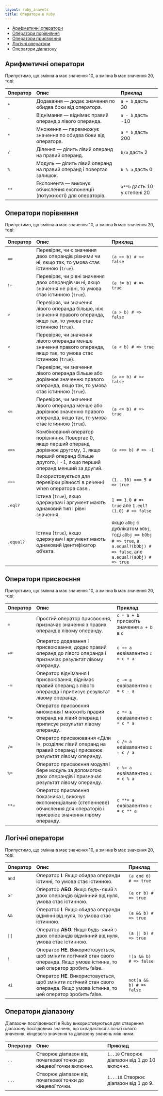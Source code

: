 ```yaml
---
layout: ruby_znavets
title: Оператори в Ruby
---
```


- [Арифметичні оператори](#арифметичні-оператори)
- [Оператори порівняння](#оператори-порівняння)
- [Оператори присвоєння](#оператори-присвоєння)
- [Логічні оператори](#логічні-оператори)
- [Оператори діапазону](#оператори-діапазону)


## Арифметичні оператори

Припустимо, що змінна **a** має значення 10, а змінна **b** має значення 20, тоді:

| Оператор| Опис                                                                    | Приклад                     |
|:--------|:------------------------------------------------------------------------|:----------------------------|
| `+`       | Додавання — додає значення по обидва боки від оператора.                | `a + b` дасть 30            |
| `-`       | Віднімання — віднімає правий операнд з лівого операнда.                 | `a - b` дасть -10           |
| `*`       | Множення — перемножує значення по обидва боки від оператора.            | `a * b` дасть 200           |
| `/`       | Ділення — ділить лівий операнд на правий операнд.                       | `b/a` дасть 2               |
| `%`       | Модуль — ділить лівий операнд на правий операнд і повертає залишок.     | `b % a` дасть 0              |
| `**`      | Експонента — виконує обчислення експоненції (потужності) для операторів.| `a**b` дасть 10 у степені 20|

## Оператори порівняння

Припустимо, що змінна **a** має значення 10, а змінна **b** має значення 20, тоді:

| Оператор | Опис                                                                                                                                                                   | Приклад                                                                                                                       |
|:---------|:-----------------------------------------------------------------------------------------------------------------------------------------------------------------------|:------------------------------------------------------------------------------------------------------------------------------|
| `==`     | Перевіряє, чи є значення двох операндів рівними чи ні, якщо так, то умова стає істинною (`true`).                                                                      | `(a == b) # => false`                                                                                                         |
| `!=`     | Перевіряє, чи рівні значення двох операндів чи ні, якщо значення не рівні, то умова стає істинною (`true`).                                                            | `(a != b) # => true`                                                                                                          |
| `>`      | Перевіряє, чи значення лівого операнда більше, ніж значення правого операнда, якщо так, то умова стає істинною (`true`).                                               | `(a > b) # => false`                                                                                                          |
| `<`      | Перевіряє, чи значення лівого операнда менше значення правого операнда, якщо так, то умова стає істинною (`true`).                                                     | `(a < b) # => true`                                                                                                           |
| `>=`     | Перевіряє, чи значення лівого операнда більше або дорівнює значенню правого операнда, якщо так, то умова стає істинною (`true`).                                       | `(a >= b) # => false`                                                                                                         |
| `<=`      | Перевіряє, чи значення лівого операнда менше або дорівнює значенню правого операнда, якщо так, то умова стає істинною (`true`).                                        | `(a <= b) # => true`                                                                                                          |
| `<=>`     | Комбінований оператор порівняння. Повертає 0, якщо перший операнд дорівнює другому, 1, якщо перший операнд більше другого, і -1, якщо перший операнд менший за другий. | `(a <=> b) # => -1`                                                                                                           |
| `===`     | Використовується для перевірки рівності в реченні when оператора case .                                                                                                | `(1...10) === 5 # => true`                                                                                                    |
| `.eql?`   | Істина (`true`), якщо одержувач і аргумент мають однаковий тип і рівні значення.                                                                                       | `1 == 1.0 # => true` але `1.eql?(1.0) # => false`                                                                             |
| `.equal?` | Істина (`true`), якщо одержувач і аргумент мають однаковий ідентифікатор об’єкта.                                                                                              | якщо `aObj` є дублікатом `bObj`, тоді `aObj == bObj # => true`, а `a.equal?(bObj) # => false`, але `a.equal?(aObj) # => true` |

## Оператори присвоєння

Припустимо, що змінна **a** має значення 10, а змінна **b** має значення 20, тоді:

| Оператор | Опис                                                                                                                                | Приклад                                      |
|:---------|:------------------------------------------------------------------------------------------------------------------------------------|:---------------------------------------------|
| `=`        | Простий оператор присвоєння, призначає значення з правих операндів лівому операнду.                                                 | `c = a + b` присвоїть значення `a + b` в `c` |
| `+=`       | Оператор додавання І присвоювання, додає правий операнд до лівого операнда і призначає результат лівому операнду.                   | `c += a` еквівалентно `c = c + a`            |
| `-=`       | Оператор віднімання І присвоювання, віднімає правий операнд з лівого операнда і приписує результат лівому операнду.                 | `c -= a` еквівалентно `c = c - a`               |
| `*=`       | Оператор присвоєння множення І множить правий операнд на лівий операнд і приписує результат лівому операнду.                        | `c *= a` еквівалентно `c = c * a`               |
| `/=`       | Оператор присвоювання «Діли І», розділяє лівий операнд на правий операнд і присвоює результат лівому операнду.                      | `c /= a` еквівалентно `c = c / a`               |
| `%=`       | Оператор присвоєння модуля І бере модуль за допомогою двох операндів і призначає результат лівому операнду.                         | `c %= a` еквівалентно `c = c % a`               |
| `**=`      | Оператор присвоєння показника І, виконує експоненціальне (степенневе) обчислення для операторів і присвоює значення лівому операнду.| `c **= a` еквівалентно `c = c ** a`             |

## Логічні оператори

Припустимо, що змінна **a** має значення 10, а змінна **b** має значення 20, тоді:

| Оператор                  | Опис                                                                                                                            | Приклад                                   |
|:--------------------------|:--------------------------------------------------------------------------------------------------------------------------------|:------------------------------------------|
| `and`                     | Оператор **І**. Якщо обидва операнди істинні, то умова стає істинною.                                                           | `(а and б) # => true`                     |
| `or`                      | Оператор **АБО**. Якщо будь-який з двох операндів відмінний від нуля, умова стає істинною.                                      | `(a or b) # => true`                      |
| `&&`                      | Оператор **І**. Якщо обидва операнди відмінні від нуля, то умова стає істинною.                                                 | `(a && b) # => true`                      |
| <code>&#124;&#124;</code> | Оператор **АБО**. Якщо будь-який з двох операндів відмінний від нуля, умова стає істинною.                                      | <code>(a &#124;&#124; b) # => true</code> |
| `!`                       | Оператор **НЕ**. Використовується, щоб змінити логічний стан свого операнда. Якщо умова істинна, то цей оператор зробить false. | `!(a && b) # => false`                    |
| `ні`                      | Оператор **НЕ**. Використовується, щоб змінити логічний стан свого операнда. Якщо умова істинна, то цей оператор зробить false. | `not(a && b) # => false`                  |


## Оператори діапазону

Діапазони послідовності в Ruby використовуються для створення діапазону послідовних значень, що складається з початкового значення, кінцевого значення та діапазону значень між ними.

| Оператор | Опис                                                             | Приклад                                       |
|:---------|:-----------------------------------------------------------------|:----------------------------------------------|
| `..`     | Створює діапазон від початкової точки до кінцевої точки включно. | `1..10` Створює діапазон від 1 до 10 включно. |
| `...`    | Створює діапазон від початкової точки до кінцевої точки.         | `1...10` Створює діапазон від 1 до 9.         |

